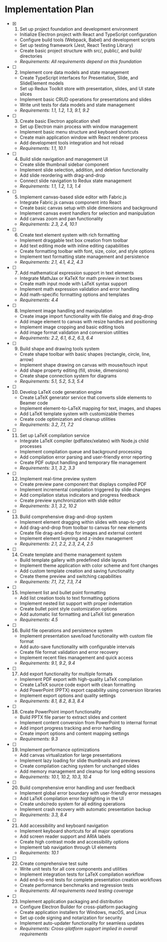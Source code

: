# Implementation Plan

- [x] 1. Set up project foundation and development environment
  - Initialize Electron project with React and TypeScript configuration
  - Configure build tools (Webpack, Babel) and development scripts
  - Set up testing framework (Jest, React Testing Library)
  - Create basic project structure with src/, public/, and build/ directories
  - _Requirements: All requirements depend on this foundation_

- [ ] 2. Implement core data models and state management
  - Create TypeScript interfaces for Presentation, Slide, and SlideElement models
  - Set up Redux Toolkit store with presentation, slides, and UI state slices
  - Implement basic CRUD operations for presentations and slides
  - Write unit tests for data models and state management
  - _Requirements: 1.1, 1.2, 1.3, 9.1, 9.2_

- [ ] 3. Create basic Electron application shell
  - Set up Electron main process with window management
  - Implement basic menu structure and keyboard shortcuts
  - Create main application window with React renderer process
  - Add development tools integration and hot reload
  - _Requirements: 1.1, 10.1_

- [ ] 4. Build slide navigation and management UI
  - Create slide thumbnail sidebar component
  - Implement slide selection, addition, and deletion functionality
  - Add slide reordering with drag-and-drop
  - Connect slide navigation to Redux state management
  - _Requirements: 1.1, 1.2, 1.3, 1.4_

- [ ] 5. Implement canvas-based slide editor with Fabric.js
  - Integrate Fabric.js canvas component into React
  - Create basic canvas setup with slide dimensions and background
  - Implement canvas event handlers for selection and manipulation
  - Add canvas zoom and pan functionality
  - _Requirements: 2.3, 2.4, 10.1_

- [ ] 6. Create text element system with rich formatting
  - Implement draggable text box creation from toolbar
  - Add text editing mode with inline editing capabilities
  - Create formatting toolbar with font, size, color, and style options
  - Implement text formatting state management and persistence
  - _Requirements: 2.1, 4.1, 4.2, 4.3_

- [ ] 7. Add mathematical expression support in text elements
  - Integrate MathJax or KaTeX for math preview in text boxes
  - Create math input mode with LaTeX syntax support
  - Implement math expression validation and error handling
  - Add math-specific formatting options and templates
  - _Requirements: 4.4_

- [ ] 8. Implement image handling and manipulation
  - Create image import functionality with file dialog and drag-drop
  - Add image element to canvas with resize handles and positioning
  - Implement image cropping and basic editing tools
  - Add image format validation and conversion utilities
  - _Requirements: 2.2, 6.1, 6.2, 6.3, 6.4_

- [ ] 9. Build shape and drawing tools system
  - Create shape toolbar with basic shapes (rectangle, circle, line, arrow)
  - Implement shape drawing on canvas with mouse/touch input
  - Add shape property editing (fill, stroke, dimensions)
  - Create shape connection system for diagrams
  - _Requirements: 5.1, 5.2, 5.3, 5.4_

- [ ] 10. Develop LaTeX code generation engine
  - Create LaTeX generator service that converts slide elements to Beamer code
  - Implement element-to-LaTeX mapping for text, images, and shapes
  - Add LaTeX template system with customizable themes
  - Create code optimization and cleanup utilities
  - _Requirements: 3.2, 7.1, 7.2_

- [ ] 11. Set up LaTeX compilation service
  - Integrate LaTeX compiler (pdflatex/xelatex) with Node.js child processes
  - Implement compilation queue and background processing
  - Add compilation error parsing and user-friendly error reporting
  - Create PDF output handling and temporary file management
  - _Requirements: 3.1, 3.2, 3.3_

- [ ] 12. Implement real-time preview system
  - Create preview pane component that displays compiled PDF
  - Implement incremental compilation triggered by slide changes
  - Add compilation status indicators and progress feedback
  - Create preview synchronization with slide editor
  - _Requirements: 3.1, 3.2, 10.2_

- [ ] 13. Build comprehensive drag-and-drop system
  - Implement element dragging within slides with snap-to-grid
  - Add drag-and-drop from toolbar to canvas for new elements
  - Create file drag-and-drop for images and external content
  - Implement element layering and z-index management
  - _Requirements: 2.1, 2.2, 2.3, 2.4, 2.5_

- [ ] 14. Create template and theme management system
  - Build template gallery with predefined slide layouts
  - Implement theme application with color scheme and font changes
  - Add custom template creation and saving functionality
  - Create theme preview and switching capabilities
  - _Requirements: 7.1, 7.2, 7.3, 7.4_

- [ ] 15. Implement list and bullet point formatting
  - Add list creation tools to text formatting options
  - Implement nested list support with proper indentation
  - Create bullet point style customization options
  - Add automatic list formatting and LaTeX list generation
  - _Requirements: 4.5_

- [ ] 16. Build file operations and persistence system
  - Implement presentation save/load functionality with custom file format
  - Add auto-save functionality with configurable intervals
  - Create file format validation and error recovery
  - Implement recent files management and quick access
  - _Requirements: 9.1, 9.2, 9.4_

- [ ] 17. Add export functionality for multiple formats
  - Implement PDF export with high-quality LaTeX compilation
  - Create LaTeX source code export with clean formatting
  - Add PowerPoint (PPTX) export capability using conversion libraries
  - Implement export options and quality settings
  - _Requirements: 8.1, 8.2, 8.3, 8.4_

- [ ] 18. Create PowerPoint import functionality
  - Build PPTX file parser to extract slides and content
  - Implement content conversion from PowerPoint to internal format
  - Add import progress tracking and error handling
  - Create import options and content mapping settings
  - _Requirements: 9.3_

- [ ] 19. Implement performance optimizations
  - Add canvas virtualization for large presentations
  - Implement lazy loading for slide thumbnails and previews
  - Create compilation caching system for unchanged slides
  - Add memory management and cleanup for long editing sessions
  - _Requirements: 10.1, 10.2, 10.3, 10.4_

- [ ] 20. Build comprehensive error handling and user feedback
  - Implement global error boundary with user-friendly error messages
  - Add LaTeX compilation error highlighting in the UI
  - Create undo/redo system for all editing operations
  - Implement crash recovery with automatic presentation backup
  - _Requirements: 3.3, 8.4_

- [ ] 21. Add accessibility and keyboard navigation
  - Implement keyboard shortcuts for all major operations
  - Add screen reader support and ARIA labels
  - Create high contrast mode and accessibility options
  - Implement tab navigation through UI elements
  - _Requirements: 10.1_

- [ ] 22. Create comprehensive test suite
  - Write unit tests for all core components and utilities
  - Implement integration tests for LaTeX compilation workflow
  - Add end-to-end tests for complete presentation creation workflows
  - Create performance benchmarks and regression tests
  - _Requirements: All requirements need testing coverage_

- [ ] 23. Implement application packaging and distribution
  - Configure Electron Builder for cross-platform packaging
  - Create application installers for Windows, macOS, and Linux
  - Set up code signing and notarization for security
  - Implement auto-updater functionality for seamless updates
  - _Requirements: Cross-platform support implied in overall requirements_